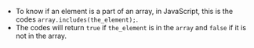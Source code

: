 * To know if an element is a part of an array, in JavaScript, this is the codes `array.includes(the_element);`.
* The codes will return `true` if `the_element` is in the `array` and `false` if it is not in the array.